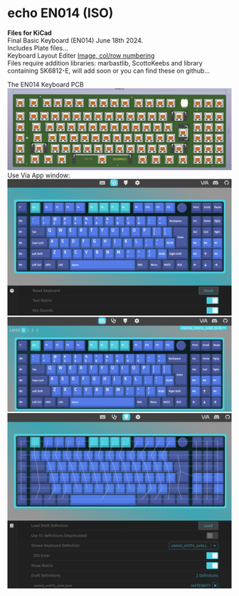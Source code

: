 # echo EN014 (ISO)

**Files for KiCad**  
Final Basic Keyboard (EN014) June 18th 2024.  
Includes Plate files...  
Keyboard Layout Editer [Image, col/row numbering](https://github.com/phpbbireland/echo/blob/main/E014/images/kle_en014_keyboard_layout.png)  
Files require addition libraries: marbastlib, ScottoKeebs and library containing SK6812-E, will add soon or you can find these on github...  

The EN014 Keyboard PCB ![PCB](https://github.com/phpbbireland/echo/blob/main/E014/images/EN014_PCB_2025-06-18_05-26-11.png)  
Use Via App window: ![usevia](https://github.com/phpbbireland/echo/blob/main/E014/images/usevia_1.png)
![usevia](https://github.com/phpbbireland/echo/blob/main/E014/images/usevia_2.png)
![usevia](https://github.com/phpbbireland/echo/blob/main/E014/images/usevia_3.png)
